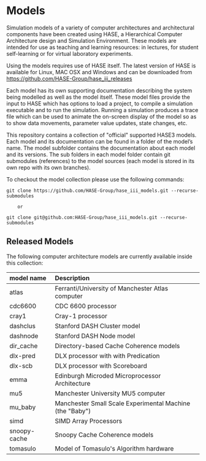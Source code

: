 # Models

Simulation models of a variety of computer architectures and architectural components have been created using HASE, a Hierarchical Computer Architecture design and Simulation Environment. These models are intended for use as teaching and learning resources: in lectures, for student self-learning or for virtual laboratory experiments.

Using the models requires use of HASE itself. The latest version of HASE is available for Linux, MAC OSX and Windows and can be downloaded from https://github.com/HASE-Group/hase_iii_releases

Each model has its own supporting documentation describing the system being modelled as well as the model itself. These model files provide the input to HASE which has options to load a project, to compile a simulation executable and to run the simulation. Running a simulation produces a trace file which can be used to animate the on-screen display of the model so as to show data movements, parameter value updates, state changes, etc.

This repository contains a collection of "official" supported HASE3 models. Each model and its documentation can be found in a folder of the model’s name. The model subfolder contains the documentation about each model and its versions. The sub folders in each model folder contain git submodules (references) to the model sources (each model is stored in its own repo with its own branches).

To checkout the model collection please use the following commands:

    git clone https://github.com/HASE-Group/hase_iii_models.git --recurse-submodules
    
        or
    
    git clone git@github.com:HASE-Group/hase_iii_models.git --recurse-submodules

## Released Models

The following computer architecture models are currently available inside this collection:

| model name | Description|
|:-------------|:------------|
| atlas        |  Ferranti/University of Manchester Atlas computer |
| cdc6600      |  CDC 6600 processor |
| cray1        |  Cray-1 processor |
| dashclus     |  Stanford DASH Cluster model |
| dashnode     |  Stanford DASH Node model |
| dir_cache    |  Directory-based Cache Coherence	models |
| dlx-pred     |  DLX processor with with Predication |
| dlx-scb      |  DLX processor with Scoreboard |
| emma  	   |  Edinburgh Microded Microprocessor Architecture |
| mu5   	   |  Manchester University MU5 computer |
| mu_baby      |  Manchester Small Scale Experimental Machine (the "Baby") |
| simd         |  SIMD Array Processors |
| snoopy-cache | Snoopy Cache Coherence models |
| tomasulo     | Model of Tomasulo's Algorithm hardware |


